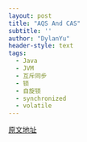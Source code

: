 ```yaml
---
layout: post
title: "AQS And CAS"
subtitle: ''
author: "DylanYu"
header-style: text
tags:
  - Java
  - JVM
  - 互斥同步
  - 锁
  - 自旋锁
  - synchronized
  - volatile
---
```


<a href="http://www.importnew.com/28461.html" target="_blank">原文地址</a>